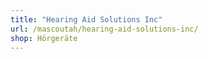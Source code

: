 ```yaml
---
title: "Hearing Aid Solutions Inc"
url: /mascoutah/hearing-aid-solutions-inc/
shop: Hörgeräte
---
```

